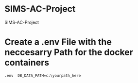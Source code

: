 # SIMS-AC-Project
SIMS-AC-Project

# Create a .env File with the neccesarry Path for the docker containers

``` .env  DB_DATA_PATH=c:\yourpath_here ```